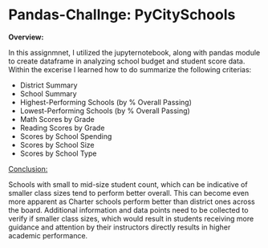 # Pandas-Challnge: PyCitySchools

**Overview:**

In this assignmnet, I utilized the jupyternotebook, along with pandas module to create dataframe in analyzing school budget and student score data.
Within the excerise I learned how to do summarize the following criterias:

* District Summary
* School Summary
* Highest-Performing Schools (by % Overall Passing)
* Lowest-Performing Schools (by % Overall Passing)
* Math Scores by Grade
* Reading Scores by Grade
* Scores by School Spending
* Scores by School Size
* Scores by School Type

<ins> Conclusion: </ins>

Schools with small to mid-size student count, which can be indicative of smaller class sizes tend to perform better overall. 
This can become even more apparent as Charter schools perform better than district ones across the board. 
Additional information and data points need to be collected to verify if smaller class sizes, which would result in students receiving more guidance and attention by their instructors directly results in higher academic performance. 



  
  
